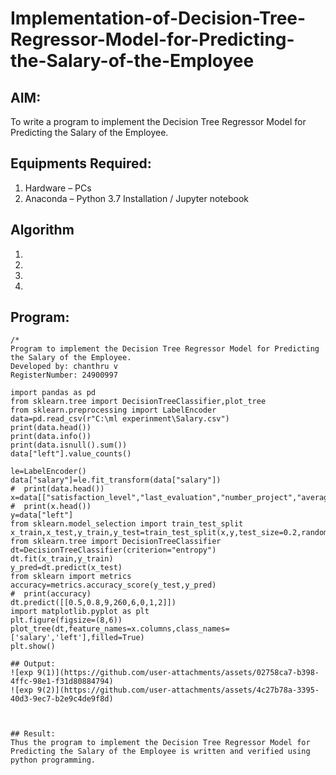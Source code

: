 # Implementation-of-Decision-Tree-Regressor-Model-for-Predicting-the-Salary-of-the-Employee

## AIM:
To write a program to implement the Decision Tree Regressor Model for Predicting the Salary of the Employee.

## Equipments Required:
1. Hardware – PCs
2. Anaconda – Python 3.7 Installation / Jupyter notebook

## Algorithm
1. 
2. 
3. 
4. 

## Program:
```
/*
Program to implement the Decision Tree Regressor Model for Predicting the Salary of the Employee.
Developed by: chanthru v
RegisterNumber: 24900997 

import pandas as pd
from sklearn.tree import DecisionTreeClassifier,plot_tree
from sklearn.preprocessing import LabelEncoder
data=pd.read_csv(r"C:\ml experinment\Salary.csv")
print(data.head())
print(data.info())
print(data.isnull().sum())
data["left"].value_counts()
 
le=LabelEncoder()
data["salary"]=le.fit_transform(data["salary"])
#  print(data.head())
x=data[["satisfaction_level","last_evaluation","number_project","average_montly_hours","time_spend_company","Work_accident","promotion_last_5years","salary"]]
#  print(x.head())    
y=data["left"]
from sklearn.model_selection import train_test_split
x_train,x_test,y_train,y_test=train_test_split(x,y,test_size=0.2,random_state=100)
from sklearn.tree import DecisionTreeClassifier
dt=DecisionTreeClassifier(criterion="entropy")
dt.fit(x_train,y_train)
y_pred=dt.predict(x_test)
from sklearn import metrics
accuracy=metrics.accuracy_score(y_test,y_pred)
#  print(accuracy)
dt.predict([[0.5,0.8,9,260,6,0,1,2]])
import matplotlib.pyplot as plt
plt.figure(figsize=(8,6))
plot_tree(dt,feature_names=x.columns,class_names=['salary','left'],filled=True)
plt.show()

## Output:
![exp 9(1)](https://github.com/user-attachments/assets/02758ca7-b398-4ffc-98e1-f31d80884794)
![exp 9(2)](https://github.com/user-attachments/assets/4c27b78a-3395-40d3-9ec7-b2e9c4de9f8d)



## Result:
Thus the program to implement the Decision Tree Regressor Model for Predicting the Salary of the Employee is written and verified using python programming.
